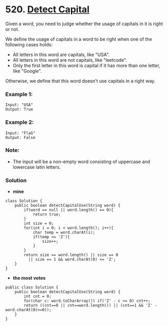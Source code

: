 # 520. [Detect Capital](https://leetcode.com/problems/detect-capital/description/)

Given a word, you need to judge whether the usage of capitals in it is right or not.

We define the usage of capitals in a word to be right when one of the following cases holds:

* All letters in this word are capitals, like "USA".
* All letters in this word are not capitals, like "leetcode".
* Only the first letter in this word is capital if it has more than one letter, like "Google".

Otherwise, we define that this word doesn't use capitals in a right way.

### Example 1:
    Input: "USA"
    Output: True

### Example 2:
    Input: "FlaG"
    Output: False

### Note: 
* The input will be a non-empty word consisting of uppercase and lowercase latin letters.

### Solution

* **mine**
```
class Solution {
    public boolean detectCapitalUse(String word) {
        if(word == null || word.length() == 0){
            return true;
        }
        int size = 0;
        for(int i = 0; i < word.length(); i++){
            char temp = word.charAt(i);
            if(temp <= 'Z'){
                size++;
            }
        }
        return size == word.length() || size == 0
          || size == 1 && word.charAt(0) <= 'Z';
    }
}
```
* **the most votes**
```
public class Solution {
    public boolean detectCapitalUse(String word) {
        int cnt = 0;
        for(char c: word.toCharArray()) if('Z' - c >= 0) cnt++;
        return ((cnt==0 || cnt==word.length()) || (cnt==1 && 'Z' - word.charAt(0)>=0));
    }
}
```
